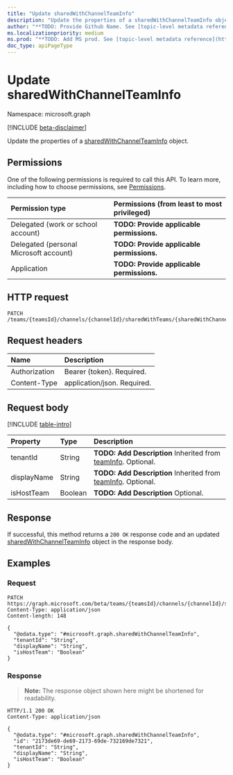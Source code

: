 ```yaml
---
title: "Update sharedWithChannelTeamInfo"
description: "Update the properties of a sharedWithChannelTeamInfo object."
author: "**TODO: Provide Github Name. See [topic-level metadata reference](https://msgo.azurewebsites.net/add/document/guidelines/metadata.html#topic-level-metadata)**"
ms.localizationpriority: medium
ms.prod: "**TODO: Add MS prod. See [topic-level metadata reference](https://msgo.azurewebsites.net/add/document/guidelines/metadata.html#topic-level-metadata)**"
doc_type: apiPageType
---
```


# Update sharedWithChannelTeamInfo
Namespace: microsoft.graph

[!INCLUDE [beta-disclaimer](../../includes/beta-disclaimer.md)]

Update the properties of a [sharedWithChannelTeamInfo](../resources/sharedwithchannelteaminfo.md) object.

## Permissions
One of the following permissions is required to call this API. To learn more, including how to choose permissions, see [Permissions](/graph/permissions-reference).

|Permission type|Permissions (from least to most privileged)|
|:---|:---|
|Delegated (work or school account)|**TODO: Provide applicable permissions.**|
|Delegated (personal Microsoft account)|**TODO: Provide applicable permissions.**|
|Application|**TODO: Provide applicable permissions.**|

## HTTP request

<!-- {
  "blockType": "ignored"
}
-->
``` http
PATCH /teams/{teamsId}/channels/{channelId}/sharedWithTeams/{sharedWithChannelTeamInfoId}
```

## Request headers
|Name|Description|
|:---|:---|
|Authorization|Bearer {token}. Required.|
|Content-Type|application/json. Required.|

## Request body
[!INCLUDE [table-intro](../../includes/update-property-table-intro.md)]


|Property|Type|Description|
|:---|:---|:---|
|tenantId|String|**TODO: Add Description** Inherited from [teamInfo](../resources/teaminfo.md). Optional.|
|displayName|String|**TODO: Add Description** Inherited from [teamInfo](../resources/teaminfo.md). Optional.|
|isHostTeam|Boolean|**TODO: Add Description** Optional.|



## Response

If successful, this method returns a `200 OK` response code and an updated [sharedWithChannelTeamInfo](../resources/sharedwithchannelteaminfo.md) object in the response body.

## Examples

### Request
<!-- {
  "blockType": "request",
  "name": "update_sharedwithchannelteaminfo"
}
-->
``` http
PATCH https://graph.microsoft.com/beta/teams/{teamsId}/channels/{channelId}/sharedWithTeams/{sharedWithChannelTeamInfoId}
Content-Type: application/json
Content-length: 148

{
  "@odata.type": "#microsoft.graph.sharedWithChannelTeamInfo",
  "tenantId": "String",
  "displayName": "String",
  "isHostTeam": "Boolean"
}
```


### Response
>**Note:** The response object shown here might be shortened for readability.
<!-- {
  "blockType": "response",
  "truncated": true
}
-->
``` http
HTTP/1.1 200 OK
Content-Type: application/json

{
  "@odata.type": "#microsoft.graph.sharedWithChannelTeamInfo",
  "id": "2173de69-de69-2173-69de-732169de7321",
  "tenantId": "String",
  "displayName": "String",
  "isHostTeam": "Boolean"
}
```


